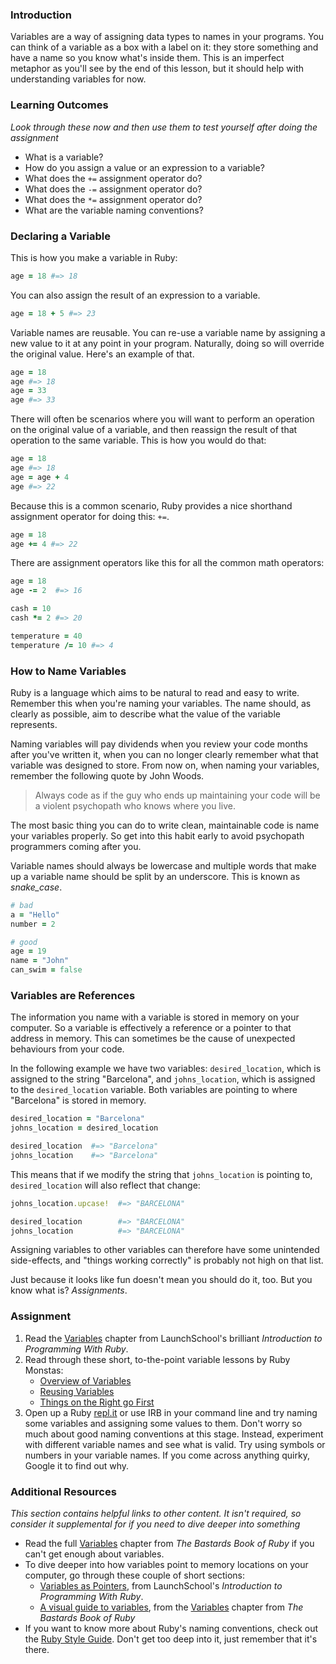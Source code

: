 ### Introduction
Variables are a way of assigning data types to names in your programs. You can think of a variable as a box with a label on it: they store something and have a name so you know what's inside them. This is an imperfect metaphor as you'll see by the end of this lesson, but it should help with understanding variables for now.

### Learning Outcomes
*Look through these now and then use them to test yourself after doing the assignment*

* What is a variable?
* How do you assign a value or an expression to a variable?
* What does the `+=` assignment operator do?
* What does the `-=` assignment operator do?
* What does the `*=` assignment operator do?
* What are the variable naming conventions?

### Declaring a Variable
This is how you make a variable in Ruby:

```ruby
age = 18 #=> 18
```

You can also assign the result of an expression to a variable.

```ruby
age = 18 + 5 #=> 23
```

Variable names are reusable. You can re-use a variable name by assigning a new value to it at any point in your program. Naturally, doing so will override the original value. Here's an example of that.

```ruby
age = 18
age #=> 18
age = 33
age #=> 33
```

There will often be scenarios where you will want to perform an operation on the original value of a variable, and then reassign the result of that operation to the same variable. This is how you would do that:

```ruby
age = 18
age #=> 18
age = age + 4
age #=> 22
```

Because this is a common scenario, Ruby provides a nice shorthand
assignment operator for doing this: `+=`.

```ruby
age = 18
age += 4 #=> 22
```

There are assignment operators like this for all the common math operators:

```ruby
age = 18
age -= 2  #=> 16

cash = 10
cash *= 2 #=> 20

temperature = 40
temperature /= 10 #=> 4
```

### How to Name Variables
Ruby is a language which aims to be natural to read and easy to write. Remember this when you're naming your variables. The name should, as clearly as possible, aim to describe what the value of the variable represents.

Naming variables will pay dividends when you review your code months after you've written it, when you can no longer clearly remember what that variable was designed to store. From now on, when naming your variables, remember the following quote by John Woods.

> Always code as if the guy who ends up maintaining your code will be a violent psychopath who knows where you live.

The most basic thing you can do to write clean, maintainable code is name your variables properly. So get into this habit early to avoid psychopath programmers coming after you.

Variable names should always be lowercase and multiple words that make up a variable name should be split by an underscore. This is known as _snake_case_.

```ruby
# bad
a = "Hello"
number = 2

# good
age = 19
name = "John"
can_swim = false
```

### Variables are References
The information you name with a variable is stored in memory on your computer. So a variable is effectively a reference or a pointer to that address in memory. This can sometimes be the cause of unexpected behaviours from your code.

In the following example we have two variables: `desired_location`, which is assigned to the string "Barcelona", and `johns_location`, which is assigned to the `desired_location` variable. Both variables are pointing to where "Barcelona" is stored in memory.

```ruby
desired_location = "Barcelona"
johns_location = desired_location

desired_location  #=> "Barcelona"
johns_location    #=> "Barcelona"
```

This means that if we modify the string that `johns_location` is pointing to, `desired_location` will also reflect that change:

```ruby
johns_location.upcase!  #=> "BARCELONA"

desired_location        #=> "BARCELONA"
johns_location          #=> "BARCELONA"
```

Assigning variables to other variables can therefore have some unintended side-effects, and "things working correctly" is probably not high on that list.

Just because it looks like fun doesn't mean you should do it, too. But you know what is? *Assignments*.

### Assignment
1. Read the [Variables](https://launchschool.com/books/ruby/read/variables) chapter from LaunchSchool's brilliant *Introduction to Programming With Ruby*.
2. Read through these short, to-the-point variable lessons by Ruby Monstas:
    * [Overview of Variables](http://ruby-for-beginners.rubymonstas.org/variables.html)
    * [Reusing Variables](http://ruby-for-beginners.rubymonstas.org/variables.html)
    * [Things on the Right go First](http://ruby-for-beginners.rubymonstas.org/variables/right_goes_first.html)
3. Open up a Ruby [repl.it](https://repl.it/languages/ruby) or use IRB in your command line and try naming some variables and assigning some values to them. Don't worry so much about good naming conventions at this stage. Instead, experiment with different variable names and see what is valid. Try using symbols or numbers in your variable names. If you come across anything quirky, Google it to find out why.


### Additional Resources
*This section contains helpful links to other content. It isn't required, so consider it supplemental for if you need to dive deeper into something*
* Read the full [Variables](http://ruby.bastardsbook.com/chapters/variables) chapter from *The Bastards Book of Ruby* if you can't get enough about variables.
* To dive deeper into how variables point to memory locations on your computer, go through these couple of short sections:
  * [Variables as Pointers](https://launchschool.com/books/ruby/read/more_stuff#variables_as_pointers), from LaunchSchool's *Introduction to Programming With Ruby*.
  * [A visual guide to variables](http://ruby.bastardsbook.com/chapters/variables/#visual-guide), from the [Variables](http://ruby.bastardsbook.com/chapters/variables) chapter from *The Bastards Book of Ruby*
* If you want to know more about Ruby's naming conventions, check out the [Ruby Style Guide](https://github.com/rubocop-hq/ruby-style-guide). Don't get too deep into it, just remember that it's there.

